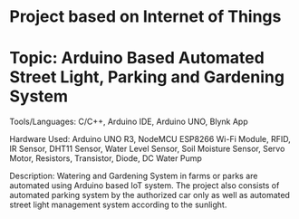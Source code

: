 # Project based on Internet of Things
# Topic: Arduino Based Automated Street Light, Parking and Gardening System

Tools/Languages: C/C++, Arduino IDE, Arduino UNO, Blynk App

Hardware Used: Arduino UNO R3, NodeMCU ESP8266 Wi-Fi Module, RFID, IR Sensor, 
DHT11 Sensor, Water Level Sensor, Soil Moisture Sensor, Servo Motor,
Resistors, Transistor, Diode, DC Water Pump
 
Description: Watering and Gardening System in farms or parks are automated using Arduino 
based IoT system. The project also consists of automated parking system by the authorized car only
as well as automated street light management system according to the sunlight.
